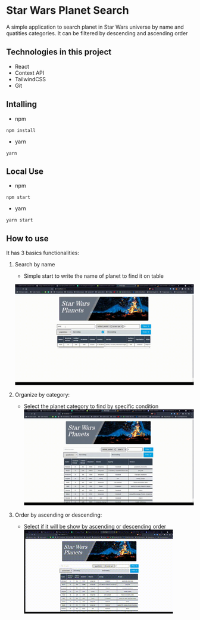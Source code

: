 # Star Wars Planet Search

A simple application to search planet in Star Wars universe by name and quatities categories. It can be filtered by descending and ascending order

## Technologies in this project
- React
- Context API
- TailwindCSS
- Git

## Intalling
- npm
```
npm install
```

- yarn
```
yarn
```

## Local Use
- npm
```
npm start
```

- yarn
``` 
yarn start
```

## How to use
It has 3 basics functionalities:
1. Search by name
    - Simple start to write the name of planet to find it on table
    
    ![Searching by name](/search-by-name.gif)
2. Organize by category:
    - Select the planet category to find by specific condition
    ![Find by category](/filter-by-comparator.gif)

3. Order by ascending or descending:
    - Select if it will be show by ascending or descending order
    ![Order by ascending or descending](/order-by-ascending-descending.gif)
